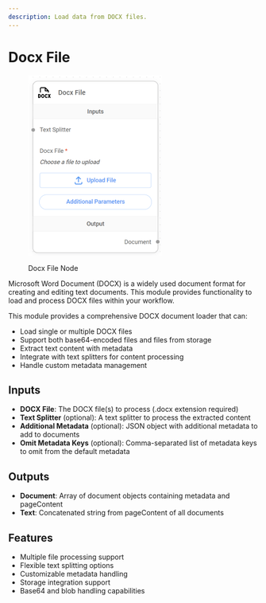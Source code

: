 ```yaml
---
description: Load data from DOCX files.
---
```


# Docx File

<figure><img src="../../../.gitbook/assets/image (7) (1) (1) (1) (1) (1) (1) (1) (2).png" alt="" width="269"><figcaption><p>Docx File Node</p></figcaption></figure>

Microsoft Word Document (DOCX) is a widely used document format for creating and editing text documents. This module provides functionality to load and process DOCX files within your workflow.

This module provides a comprehensive DOCX document loader that can:

* Load single or multiple DOCX files
* Support both base64-encoded files and files from storage
* Extract text content with metadata
* Integrate with text splitters for content processing
* Handle custom metadata management

## Inputs

* **DOCX File**: The DOCX file(s) to process (.docx extension required)
* **Text Splitter** (optional): A text splitter to process the extracted content
* **Additional Metadata** (optional): JSON object with additional metadata to add to documents
* **Omit Metadata Keys** (optional): Comma-separated list of metadata keys to omit from the default metadata

## Outputs

* **Document**: Array of document objects containing metadata and pageContent
* **Text**: Concatenated string from pageContent of all documents

## Features

* Multiple file processing support
* Flexible text splitting options
* Customizable metadata handling
* Storage integration support
* Base64 and blob handling capabilities
